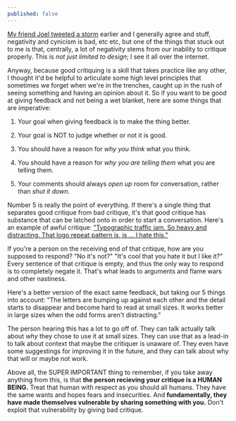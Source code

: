 ```yaml
---
published: false
---
```



[My friend Joel tweeted a storm](https://twitter.com/notdetails/status/685504021549969408) earlier and I generally agree and stuff, negativity and cynicism is bad, etc etc, but one of the things that stuck out to me is that, centrally, a lot of negativity stems from our inability to critique properly. This is *not just limited to design*; I see it all over the internet.

Anyway, because good critiquing is a skill that takes practice like any other, I thought it'd be helpful to articulate some high level principles that sometimes we forget when we're in the trenches, caught up in the rush of seeing something and having an opinion about it. So if you want to be good at giving feedback and not being a wet blanket, here are some things that are imperative:

1. Your goal when giving feedback is to make the thing better.

2. Your goal is NOT to judge whether or not it is good.

3. You should have a reason for *why you think* what you think.

4. You should have a reason for *why you are telling them* what you are telling them.

5. Your comments should always *open up* room for conversation, rather than *shut it down*.

Number 5 is really the point of everything. If there's a single thing that separates good critique from bad critique, it's that good critique has substance that can be latched onto in order to start a conversation. Here's an example of awful critique: ["Typographic traffic jam. So heavy and distracting. That logo repeat pattern is, is … I hate this."](http://www.underconsideration.com/brandnew/archives/new_logo_and_identity_for_the_new_school_by_pentagram.php#comment-1937698841)

If you're a person on the receiving end of that critique, how are you supposed to respond? "No it's not?" "It's cool that you hate it but I like it?" Every sentence of that critique is empty, and thus the only way to respond is to completely negate it. That's what leads to arguments and flame wars and other nastiness. 

Here's a better version of the exact same feedback, but taking our 5 things into account: "The letters are bumping up against each other and the detail starts to disappear and become hard to read at small sizes. It works better in large sizes when the odd forms aren't distracting."

The person hearing this has a lot to go off of. They can talk actually talk about *why* they chose to use it at small sizes. They can use that as a lead-in to talk about context that maybe the critiquer is unaware of. They even have some suggestings for improving it in the future, and they can talk about why that will or maybe not work.

Above all, the SUPER IMPORTANT thing to remember, if you take away anything from this, is that **the person recieving your critique is a HUMAN BEING.** Treat that human with respect as you should all humans. They have the same wants and hopes fears and insecurities. And **fundamentally, they have made themselves vulnerable by sharing something with you.** Don't exploit that vulnerability by giving bad critique.